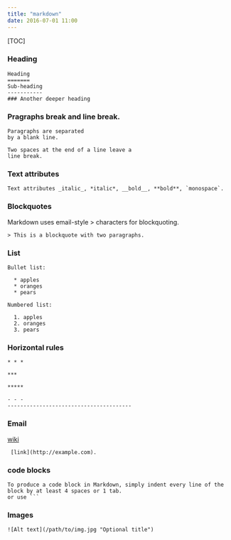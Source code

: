 ```yaml
---
title: "markdown"
date: 2016-07-01 11:00
---
```

[TOC]

### Heading


```
Heading
=======
Sub-heading
-----------
### Another deeper heading
```
 
### Pragraphs break and line break.
```
Paragraphs are separated
by a blank line.

Two spaces at the end of a line leave a  
line break.
```

### Text attributes

```
Text attributes _italic_, *italic*, __bold__, **bold**, `monospace`.
```

### Blockquotes
Markdown uses email-style > characters for blockquoting. 
```
> This is a blockquote with two paragraphs.
```

### List
```
Bullet list:

  * apples
  * oranges
  * pears

Numbered list:

  1. apples
  2. oranges
  3. pears
```

### Horizontal rules
```
* * *

***

*****

- - -
---------------------------------------
```

### Email
 [wiki](http://secwang.github.io)
```
 [link](http://example.com).
```
### code blocks

```
To produce a code block in Markdown, simply indent every line of the block by at least 4 spaces or 1 tab. 
or use ```
```


### Images
```
![Alt text](/path/to/img.jpg "Optional title")
```
